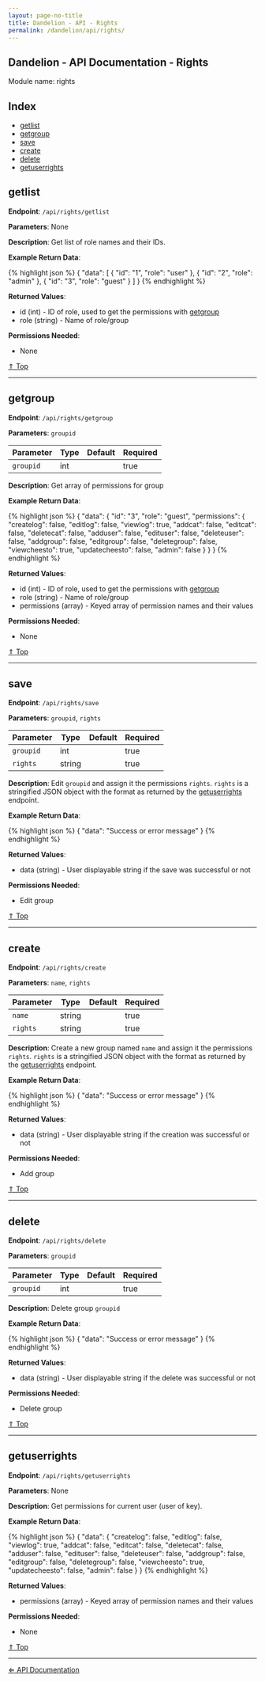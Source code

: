 ```yaml
---
layout: page-no-title
title: Dandelion - API - Rights
permalink: /dandelion/api/rights/
---
```


Dandelion - API Documentation - Rights
--------------------------------------

Module name: rights

Index
-----

- [getlist](#getlist)
- [getgroup](#getgroup)
- [save](#save)
- [create](#create)
- [delete](#delete)
- [getuserrights](#getuserrights)

getlist
-------

**Endpoint**: `/api/rights/getlist`

**Parameters**: None

**Description**: Get list of role names and their IDs.

**Example Return Data**:

{% highlight json %}
{
	"data": [
		{
			"id": "1",
			"role": "user"
		},
		{
			"id": "2",
			"role": "admin"
		},
		{
			"id": "3",
			"role": "guest"
		}
	]
}
{% endhighlight %}

**Returned Values**:

- id (int) - ID of role, used to get the permissions with [getgroup](#getgroup)
- role (string) - Name of role/group

**Permissions Needed**:

- None

[&#8657; Top](#index)

* * * * *

getgroup
--------

**Endpoint**: `/api/rights/getgroup`

**Parameters**: `groupid`

| Parameter     | Type   | Default | Required |
|---------------|--------|---------|----------|
| `groupid`     | int    |         | true     |

**Description**: Get array of permissions for group

**Example Return Data**:

{% highlight json %}
{
	"data": {
		"id": "3",
		"role": "guest",
		"permissions": {
			"createlog": false,
			"editlog": false,
			"viewlog": true,
			"addcat": false,
			"editcat": false,
			"deletecat": false,
			"adduser": false,
			"edituser": false,
			"deleteuser": false,
			"addgroup": false,
			"editgroup": false,
			"deletegroup": false,
			"viewcheesto": true,
			"updatecheesto": false,
			"admin": false
		}
	}
}
{% endhighlight %}

**Returned Values**:

- id (int) - ID of role, used to get the permissions with [getgroup](#getgroup)
- role (string) - Name of role/group
- permissions (array) - Keyed array of permission names and their values

**Permissions Needed**:

- None

[&#8657; Top](#index)

* * * * *

save
----

**Endpoint**: `/api/rights/save`

**Parameters**: `groupid`, `rights`

| Parameter     | Type   | Default | Required |
|---------------|--------|---------|----------|
| `groupid`     | int    |         | true     |
| `rights`      | string |         | true     |

**Description**: Edit `groupid` and assign it the permissions `rights`. `rights` is a stringified JSON object with the format as returned by the [getuserrights](#getuserrights) endpoint.

**Example Return Data**:

{% highlight json %}
{
	"data": "Success or error message"
}
{% endhighlight %}

**Returned Values**:

- data (string) - User displayable string if the save was successful or not

**Permissions Needed**:

- Edit group

[&#8657; Top](#index)

* * * * *

create
------

**Endpoint**: `/api/rights/create`

**Parameters**: `name`, `rights`

| Parameter     | Type   | Default | Required |
|---------------|--------|---------|----------|
| `name`        | string |         | true     |
| `rights`      | string |         | true     |

**Description**: Create a new group named `name` and assign it the permissions `rights`. `rights` is a stringified JSON object with the format as returned by the [getuserrights](#getuserrights) endpoint.

**Example Return Data**:

{% highlight json %}
{
	"data": "Success or error message"
}
{% endhighlight %}

**Returned Values**:

- data (string) - User displayable string if the creation was successful or not

**Permissions Needed**:

- Add group

[&#8657; Top](#index)

* * * * *

delete
------

**Endpoint**: `/api/rights/delete`

**Parameters**: `groupid`

| Parameter     | Type   | Default | Required |
|---------------|--------|---------|----------|
| `groupid`     | int    |         | true     |

**Description**: Delete group `groupid`

**Example Return Data**:

{% highlight json %}
{
	"data": "Success or error message"
}
{% endhighlight %}

**Returned Values**:

- data (string) - User displayable string if the delete was successful or not

**Permissions Needed**:

- Delete group

[&#8657; Top](#index)

* * * * *

getuserrights
-------------

**Endpoint**: `/api/rights/getuserrights`

**Parameters**: None

**Description**: Get permissions for current user (user of key).

**Example Return Data**:

{% highlight json %}
{
	"data": {
		"createlog": false,
		"editlog": false,
		"viewlog": true,
		"addcat": false,
		"editcat": false,
		"deletecat": false,
		"adduser": false,
		"edituser": false,
		"deleteuser": false,
		"addgroup": false,
		"editgroup": false,
		"deletegroup": false,
		"viewcheesto": true,
		"updatecheesto": false,
		"admin": false
	}
}
{% endhighlight %}

**Returned Values**:

- permissions (array) - Keyed array of permission names and their values

**Permissions Needed**:

- None

[&#8657; Top](#index)

* * * * *

[&#8656; API Documentation](/dandelion/api)

